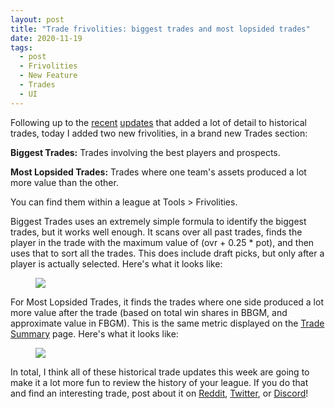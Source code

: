 ```yaml
---
layout: post
title: "Trade frivolities: biggest trades and most lopsided trades"
date: 2020-11-19
tags:
  - post
  - Frivolities
  - New Feature
  - Trades
  - UI
---
```


Following up to the [recent](/blog/2020/11/trade-details/) [updates](https://www.reddit.com/r/BasketballGM/comments/jvn292/since_its_now_trading_season_i_added_some_charts/) that added a lot of detail to historical trades, today I added two new frivolities, in a brand new Trades section:

**Biggest Trades:** Trades involving the best players and prospects.

**Most Lopsided Trades:** Trades where one team's assets produced a lot more value than the other.

You can find them within a league at Tools > Frivolities.

<!--more-->

Biggest Trades uses an extremely simple formula to identify the biggest trades, but it works well enough. It scans over all past trades, finds the player in the trade with the maximum value of (ovr + 0.25 \* pot), and then uses that to sort all the trades. This does include draft picks, but only after a player is actually selected. Here's what it looks like:

<figure class="overflow-auto"><img src="/files/trade-frivolities-1.png"></figure>

For Most Lopsided Trades, it finds the trades where one side produced a lot more value after the trade (based on total win shares in BBGM, and approximate value in FBGM). This is the same metric displayed on the [Trade Summary](/blog/2020/11/trade-details/) page. Here's what it looks like:

<figure class="overflow-auto"><img src="/files/trade-frivolities-2.png"></figure>

In total, I think all of these historical trade updates this week are going to make it a lot more fun to review the history of your league. If you do that and find an interesting trade, post about it on [Reddit](https://www.reddit.com/r/BasketballGM/), [Twitter](https://x.com/basketball_gm/), or [Discord](/discord/)!
